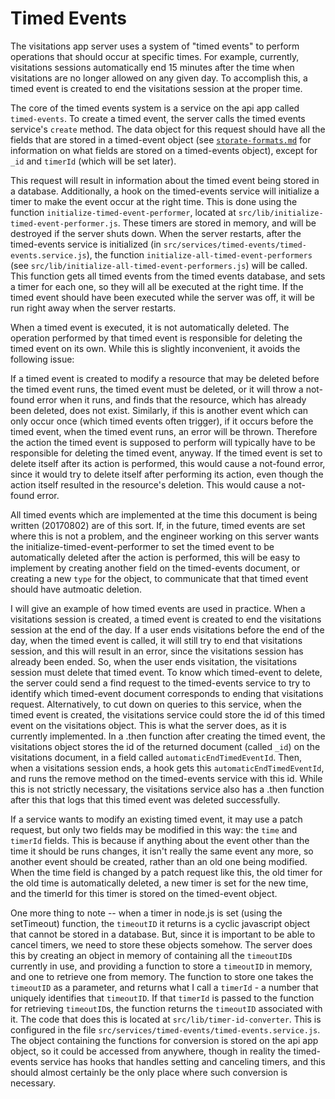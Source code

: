 # Timed Events
The visitations app server uses a system of "timed events" to perform operations that should occur at specific times.
For example, currently, visitations sessions automatically end 15 minutes after the time when visitations are no longer
allowed on any given day.  To accomplish this, a timed event is created to end the visitations session at the proper time.

The core of the timed events system is a service on the api app called `timed-events`.
To create a timed event, the server calls the timed events service's `create` method.  The data object
for this request should have all the fields that are stored in a timed-event object
(see [`storate-formats.md`](storate-formats.md) for information on what fields are stored on a timed-events
object), except for `_id` and `timerId` (which will be set later).

This request will result in information about the timed event being stored in a database.  Additionally, a hook
on the timed-events service will initialize a timer to make the event occur at the right time.
This is done using the function `initialize-timed-event-performer`, located at 
`src/lib/initialize-timed-event-performer.js`.  These timers are stored in memory, and will be destroyed if the
server shuts down.  When the server restarts, after the timed-events service is initialized
(in `src/services/timed-events/timed-events.service.js`), the function `initialize-all-timed-event-performers`
(see `src/lib/initialize-all-timed-event-performers.js`) will be called.  This function gets all timed events
from the timed events database, and sets a timer for each one, so they will all be executed at the right time.
If the timed event should have been executed while the server was off, it will be run right away when the server restarts.

When a timed event is executed, it is not automatically deleted.  The operation performed by that timed event
is responsible for deleting the timed event on its own.  While this is slightly inconvenient, it avoids the following issue:

If a timed event is created to modify a resource that may be deleted before the timed event runs, the timed event
must be deleted, or it will throw a not-found error when it runs, and finds that the resource, which has already been deleted,
does not exist.  Similarly, if this is another event which can only occur once (which timed events often trigger),
if it occurs before the timed event, when the timed event runs, an error will be thrown. Therefore the action the timed event
is supposed to perform will typically have to be responsible for deleting the timed event, anyway.  If the timed event is
set to delete itself after its action is performed, this would cause a not-found error, since it would try to delete itself
after performing its action, even though the action itself resulted in the resource's deletion. This would cause a
not-found error.

All timed events which are implemented at the time this document is being written (20170802) are of this sort.
If, in the future, timed events are set where this is not a problem, and the engineer working on this server
wants the initialize-timed-event-performer to set the timed event to be automatically deleted after the action is
performed, this will be easy to implement by creating another field on the timed-events document, or creating
a new `type` for the object, to communicate that that timed event should have autmoatic deletion.

I will give an example of how timed events are used in practice.
When a visitations session is created, a timed event is created to end the visitations session at the end
of the day.  If a user ends visitations before the end of the day, when the timed event is called, it will still try to
end that visitations session, and this will result in an error, since the visitations session has already been ended.
So, when the user ends visitation, the visitations session must delete that timed event.  To know which timed-event to delete,
the server could send a find request to the timed-events service to try to identify which timed-event document corresponds
to ending that visitations request.  Alternatively, to cut down on queries to this service, when the timed event is created,
the visitations service could store the id of this timed event on the visitations object.  This is what the server does,
as it is currently implemented.  In a .then function after creating the timed event, the visitations object stores the id
of the returned document (called `_id`) on the visitations document, in a field called `automaticEndTimedEventId`.
Then, when a visitations session ends, a hook gets this `automaticEndTimedEventId`, and runs the remove method on
the timed-events service with this id.  While this is not strictly necessary, the visitations service also has a .then
function after this that logs that this timed event was deleted successfully.

If a service wants to modify an existing timed event, it may use a patch request, but only two fields may be modified
in this way: the `time` and `timerId` fields.  This is because if anything about the event other than the time it should
be runs changes, it isn't really the same event any more, so another event should be created, rather than an old one
being modified.  When the time field is changed by a patch request like this, the old timer for the old time
is automatically deleted, a new timer is set for the new time, and the timerId for this timer is stored on the
timed-event object.

One more thing to note -- when a timer in node.js is set (using the setTimeout) function, the `timeoutID` it returns 
is a cyclic javascript object that cannot be stored in a database.  But, since it is important to be able to cancel
timers, we need to store these objects somehow.  The server does this by creating an object in memory of containing
all the `timeoutID`s currently in use, and providing a function to store a `timeoutID` in memory, and one to retrieve one
from memory.  The function to store one takes the `timeoutID` as a parameter, and returns what I call a `timerId` - a
number that uniquely identifies that `timeoutID`.  If that `timerId` is passed to the function for retrieving `timeoutID`s,
the function returns the `timeoutID` associated with it.  The code that does this is located at
`src/lib/timer-id-converter`.  This is configured in the file `src/services/timed-events/timed-events.service.js`.
The object containing the functions for conversion is stored on the api app object, so it could be accessed from
anywhere, though in reality the timed-events service has hooks that handles setting and canceling timers,
and this should almost certainly be the only place where such conversion is necessary.
